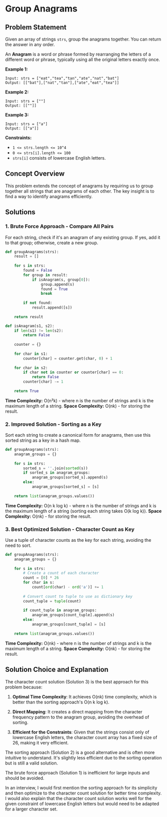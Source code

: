 # Group Anagrams

## Problem Statement

Given an array of strings `strs`, group the anagrams together. You can return the answer in any order.

An **Anagram** is a word or phrase formed by rearranging the letters of a different word or phrase, typically using all the original letters exactly once.

**Example 1:**
```
Input: strs = ["eat","tea","tan","ate","nat","bat"]
Output: [["bat"],["nat","tan"],["ate","eat","tea"]]
```

**Example 2:**
```
Input: strs = [""]
Output: [[""]]
```

**Example 3:**
```
Input: strs = ["a"]
Output: [["a"]]
```

**Constraints:**
- `1 <= strs.length <= 10^4`
- `0 <= strs[i].length <= 100`
- `strs[i]` consists of lowercase English letters.

## Concept Overview

This problem extends the concept of anagrams by requiring us to group together all strings that are anagrams of each other. The key insight is to find a way to identify anagrams efficiently.

## Solutions

### 1. Brute Force Approach - Compare All Pairs

For each string, check if it's an anagram of any existing group. If yes, add it to that group; otherwise, create a new group.

```python
def groupAnagrams(strs):
    result = []
    
    for s in strs:
        found = False
        for group in result:
            if isAnagram(s, group[0]):
                group.append(s)
                found = True
                break
        
        if not found:
            result.append([s])
    
    return result

def isAnagram(s1, s2):
    if len(s1) != len(s2):
        return False
    
    counter = {}
    
    for char in s1:
        counter[char] = counter.get(char, 0) + 1
    
    for char in s2:
        if char not in counter or counter[char] == 0:
            return False
        counter[char] -= 1
    
    return True
```

**Time Complexity:** O(n²k) - where n is the number of strings and k is the maximum length of a string.
**Space Complexity:** O(nk) - for storing the result.

### 2. Improved Solution - Sorting as a Key

Sort each string to create a canonical form for anagrams, then use this sorted string as a key in a hash map.

```python
def groupAnagrams(strs):
    anagram_groups = {}
    
    for s in strs:
        sorted_s = ''.join(sorted(s))
        if sorted_s in anagram_groups:
            anagram_groups[sorted_s].append(s)
        else:
            anagram_groups[sorted_s] = [s]
    
    return list(anagram_groups.values())
```

**Time Complexity:** O(n k log k) - where n is the number of strings and k is the maximum length of a string (sorting each string takes O(k log k)).
**Space Complexity:** O(nk) - for storing the result.

### 3. Best Optimized Solution - Character Count as Key

Use a tuple of character counts as the key for each string, avoiding the need to sort.

```python
def groupAnagrams(strs):
    anagram_groups = {}
    
    for s in strs:
        # Create a count of each character
        count = [0] * 26
        for char in s:
            count[ord(char) - ord('a')] += 1
        
        # Convert count to tuple to use as dictionary key
        count_tuple = tuple(count)
        
        if count_tuple in anagram_groups:
            anagram_groups[count_tuple].append(s)
        else:
            anagram_groups[count_tuple] = [s]
    
    return list(anagram_groups.values())
```

**Time Complexity:** O(nk) - where n is the number of strings and k is the maximum length of a string.
**Space Complexity:** O(nk) - for storing the result.

## Solution Choice and Explanation

The character count solution (Solution 3) is the best approach for this problem because:

1. **Optimal Time Complexity**: It achieves O(nk) time complexity, which is better than the sorting approach's O(n k log k).

2. **Direct Mapping**: It creates a direct mapping from the character frequency pattern to the anagram group, avoiding the overhead of sorting.

3. **Efficient for the Constraints**: Given that the strings consist only of lowercase English letters, the character count array has a fixed size of 26, making it very efficient.

The sorting approach (Solution 2) is a good alternative and is often more intuitive to understand. It's slightly less efficient due to the sorting operation but is still a valid solution.

The brute force approach (Solution 1) is inefficient for large inputs and should be avoided.

In an interview, I would first mention the sorting approach for its simplicity and then optimize to the character count solution for better time complexity. I would also explain that the character count solution works well for the given constraint of lowercase English letters but would need to be adapted for a larger character set.
